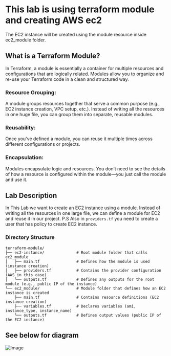 # This lab is using terraform module and creating AWS ec2
The EC2 instance will be created using the module resource inside ec2_module folder.

## What is a Terraform Module?
In Terraform, a module is essentially a container for multiple resources and configurations that are logically related. Modules allow you to organize and re-use your Terraform code in a clean and structured way.

### Resource Grouping:
A module groups resources together that serve a common purpose (e.g., EC2 instance creation, VPC setup, etc.). Instead of writing all the resources in one huge file, you can group them into separate, reusable modules.

### Reusability:
Once you've defined a module, you can reuse it multiple times across different configurations or projects.

### Encapsulation:
Modules encapsulate logic and resources. You don’t need to see the details of how a resource is configured within the module—you just call the module and use it.

## Lab Description
In This Lab we want to create an EC2 instance using a module. Instead of writing all the resources in one large file, we can define a module for EC2 and reuse it in our project.
P.S Also in ```providers.tf``` you need to create a user that has policy to create EC2 instance.

### Directory Structure

```
terraform-module/
├── ec2-instance/              # Root module folder that calls ec2_module
│   ├── main.tf                # Defines how the module is used (instance creation)
│   ├── providers.tf           # Contains the provider configuration (AWS in this case)
│   └── outputs.tf             # Defines any outputs for the root module (e.g., public IP of the instance)
└── ec2_module/                # Module folder that defines how an EC2 instance is created
    ├── main.tf                # Contains resource definitions (EC2 instance creation)
    ├── variables.tf           # Declares variables (ami, instance_type, instance_name)
    └── outputs.tf             # Defines output values (public IP of the EC2 instance)
```


## See below for diagram

![Image](https://github.com/user-attachments/assets/8a604bc6-f85e-4190-8a38-121f86836408)

